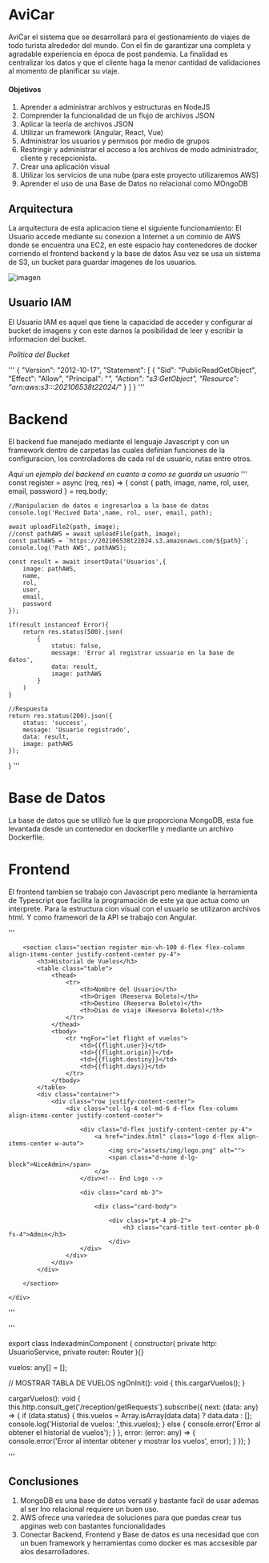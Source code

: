 # AviCar
AviCar el sistema que se desarrollará para el gestionamiento de viajes de todo turista alrededor del mundo. Con el fin de garantizar una completa y agradable experiencia en época de post pandemia. La finalidad es centralizar los datos y que el cliente haga la menor cantidad de validaciones al momento de planificar su viaje.

#### Objetivos
1. Aprender a administrar archivos y estructuras en NodeJS
2.  Comprender la funcionalidad de un flujo de archivos JSON
3.  Aplicar la teoría de archivos JSON
4.  Utilizar un framework (Angular, React, Vue)
5. Administrar los usuarios y permisos por medio de grupos
6. Restringir y administrar el acceso a los archivos de modo administrador, cliente y recepcionista.
7. Crear una aplicación visual
8. Utilizar los servicios de una nube (para este proyecto utilizaremos AWS)
9. Aprender el uso de una Base de Datos no relacional como MOngoDB

## Arquitectura
La arquitectura de esta aplicacion tiene el siguiente funcionamiento: El Usuario accede mediante su conexion a Internet a un cominio de AWS donde se encuentra una EC2, en este espacio hay contenedores de docker corriendo el frontend backend y la base de datos Asu vez se usa un sistema de S3, un bucket para guardar imagenes de los usuarios.

![imagen](https://github.com/DFacundoPerezN/MIA_Proyecto2_202106538-/assets/98927736/5ee3f043-e060-4ad4-aea0-94a1991f34bc)


## Usuario IAM
El Usuario IAM es aquel que tiene la capacidad de acceder y configurar al bucket de imagens y con este darnos la posibilidad de leer y escribir la informacion del bucket.

_Polìtica del Bucket_ 

'''
{
    "Version": "2012-10-17",
    "Statement": [
        {
            "Sid": "PublicReadGetObject",
            "Effect": "Allow",
            "Principal": "*",
            "Action": "s3:GetObject",
            "Resource": "arn:aws:s3:::202106538t22024/*"
        }
    ]
}
'''

# Backend
El backend fue manejado mediante el lenguaje Javascript y con un framework dentro de carpetas las cuales definian funciones de la configuracion, los controladores de cada rol de usuario, rutas entre otros.

_Aqui un ejemplo del backend en cuanto a como se guarda un usuario_
'''
const register = async (req, res) => {
    const { path, image, name, rol, user, email, password } = req.body;

    //Manipulacion de datos e ingresarloa a la base de datos
    console.log('Recived Data',name, rol, user, email, path);

    await uploadFile2(path, image);
    //const pathAWS = await uploadFile(path, image);
    const pathAWS = `https://202106538t22024.s3.amazonaws.com/${path}`;
    console.log('Path AWS', pathAWS);

    const result = await insertData('Usuarios',{
        image: pathAWS,        
        name,
        rol,
        user,
        email, 
        password
    });

    if(result instanceof Error){
        return res.status(500).json(
            {
                status: false,
                message: 'Error al registrar ussuario en la base de datos',
                data: result,
                image: pathAWS
            }
        )
    }

    //Respuesta
    return res.status(200).json({
        status: 'success',
        message: 'Usuario registrado',
        data: result,
        image: pathAWS
    });
}
'''


# Base de Datos
La base de datos que se utilizò fue la que proporciona MongoDB, esta fue levantada desde un contenedor en dockerfile y mediante un archivo Dockerfile.

# Frontend
El frontend tambien se trabajo con Javascript pero mediante la herramienta de Typescript que facilita la programación de este ya que actua como un interprete.
Para la estructura cion visual con el usuario se utilizaron archivos html. Y como frameworl de la API se trabajo con Angular.

'''
<main>
    <div class="container">

        <section class="section register min-vh-100 d-flex flex-column align-items-center justify-content-center py-4">
            <h3>Historial de Vuelos</h3>
            <table class="table">
                <thead>
                    <tr>
                        <th>Nombre del Usuario</th>
                        <th>Origen (Reeserva Boleto)</th>
                        <th>Destino (Reeserva Boleto)</th>
                        <th>Dias de viaje (Reeserva Boleto)</th>
                    </tr>
                </thead>
                <tbody>
                    <tr *ngFor="let flight of vuelos">
                        <td>{{flight.user}}</td>
                        <td>{{flight.origin}}</td>
                        <td>{{flight.destiny}}</td>
                        <td>{{flight.days}}</td>
                    </tr>
                </tbody>
            </table>
            <div class="container">
                <div class="row justify-content-center">
                    <div class="col-lg-4 col-md-6 d-flex flex-column align-items-center justify-content-center">

                        <div class="d-flex justify-content-center py-4">
                            <a href="index.html" class="logo d-flex align-items-center w-auto">
                                <img src="assets/img/logo.png" alt="">
                                <span class="d-none d-lg-block">NiceAdmin</span>
                            </a>
                        </div><!-- End Logo -->

                        <div class="card mb-3">

                            <div class="card-body">

                                <div class="pt-4 pb-2">
                                    <h3 class="card-title text-center pb-0 fs-4">Admin</h3>
                                </div>                  
                        </div>
                    </div>
                </div>
            </div>

        </section>

    </div>
</main><!-- End #main -->
'''

'''

export class IndexadminComponent {
  constructor(
    private http: UsuarioService,
    private router: Router
  ){}


  vuelos: any[] = [];

  //    MOSTRAR TABLA DE VUELOS
  ngOnInit(): void {
    this.cargarVuelos();
  }

  cargarVuelos(): void {
    this.http.consult_get('/reception/getRequests').subscribe({
      next: (data: any) => {
        if (data.status) {
          this.vuelos = Array.isArray(data.data) ? data.data : [];
          console.log('Historial de vuelos: ',this.vuelos);
        } else {
          console.error('Error al obtener el historial de vuelos');
        }
      },
      error: (error: any) => {
        console.error('Error al intentar obtener y mostrar los vuelos', error);
      }
    });
  }
  
'''


## Conclusiones 
1. MongoDB es una base de datos versatil y bastante facil de usar ademas al ser lno relacional requiere un buen uso.
2. AWS ofrece una variedea de soluciones para que puedas crear tus apginas web con bastantes funcionalidades
3. Conectar Backend, Frontend y Base de datos es una necesidad que con un buen framework y herramientas como docker es mas accsesible par alos desarrolladores.
